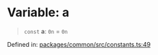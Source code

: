 # Variable: a

> `const` **a**: `0n` = `0n`

Defined in: [packages/common/src/constants.ts:49](https://github.com/dcdpr/did-btcr2-js/blob/c82bc5c69016e1146a0c52c6e6b21621f5abd6d4/packages/common/src/constants.ts#L49)
